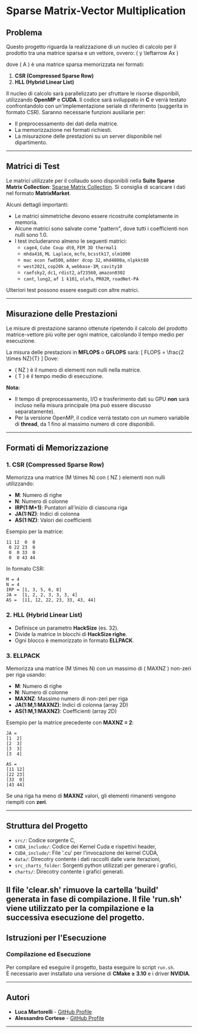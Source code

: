 # Sparse Matrix-Vector Multiplication

## Problema
Questo progetto riguarda la realizzazione di un nucleo di calcolo per il prodotto tra una matrice sparsa e un vettore, ovvero:
\( y \leftarrow Ax \)

dove \( A \) è una matrice sparsa memorizzata nei formati:
1. **CSR (Compressed Sparse Row)**
2. **HLL (Hybrid Linear List)**

Il nucleo di calcolo sarà parallelizzato per sfruttare le risorse disponibili, utilizzando **OpenMP** e **CUDA**. Il codice sarà sviluppato in **C** e verrà testato confrontandolo con un'implementazione seriale di riferimento (suggerita in formato CSR). Saranno necessarie funzioni ausiliarie per:
- Il preprocessamento dei dati della matrice.
- La memorizzazione nei formati richiesti.
- La misurazione delle prestazioni su un server disponibile nel dipartimento.

---

## Matrici di Test
Le matrici utilizzate per il collaudo sono disponibili nella **Suite Sparse Matrix Collection**: [Sparse Matrix Collection](https://sparse.tamu.edu/). Si consiglia di scaricare i dati nel formato **MatrixMarket**.

Alcuni dettagli importanti:
- Le matrici simmetriche devono essere ricostruite completamente in memoria.
- Alcune matrici sono salvate come "pattern", dove tutti i coefficienti non nulli sono 1.0.
- I test includeranno almeno le seguenti matrici:
  - `cage4`, `Cube Coup dt0`, `FEM 3D thermal1`
  - `mhda416`, `ML Laplace`, `mcfe`, `bcsstk17`, `olm1000`
  - `mac econ fwd500`, `adder dcop 32`, `mhd4800a`, `nlpkkt80`
  - `west2021`, `cop20k A`, `webbase-1M`, `cavity10`
  - `raefsky2`, `dc1`, `rdist2`, `af23560`, `amazon0302`
  - `cant`, `lung2`, `af 1 k101`, `olafu`, `PR02R`, `roadNet-PA`

Ulteriori test possono essere eseguiti con altre matrici.

---

## Misurazione delle Prestazioni
Le misure di prestazione saranno ottenute ripetendo il calcolo del prodotto matrice-vettore più volte per ogni matrice, calcolando il tempo medio per esecuzione.

La misura delle prestazioni in **MFLOPS** o **GFLOPS** sarà:
\[
FLOPS = \frac{2 \times NZ}{T}
\]
Dove:
- \( NZ \) è il numero di elementi non nulli nella matrice.
- \( T \) è il tempo medio di esecuzione.

**Nota:**
- Il tempo di preprocessamento, I/O e trasferimento dati su GPU **non** sarà incluso nella misura principale (ma può essere discusso separatamente).
- Per la versione OpenMP, il codice verrà testato con un numero variabile di **thread**, da 1 fino al massimo numero di core disponibili.

---

## Formati di Memorizzazione
### 1. CSR (Compressed Sparse Row)
Memorizza una matrice \(M \times N\) con \( NZ \) elementi non nulli utilizzando:
- **M**: Numero di righe
- **N**: Numero di colonne
- **IRP(1:M+1)**: Puntatori all'inizio di ciascuna riga
- **JA(1:NZ)**: Indici di colonna
- **AS(1:NZ)**: Valori dei coefficienti

Esempio per la matrice:
```
11 12  0  0
 0 22 23  0
 0  0 33  0
 0  0 43 44
```
In formato CSR:
```
M = 4
N = 4
IRP = [1, 3, 5, 6, 8]
JA =  [1, 2, 2, 3, 3, 3, 4]
AS =  [11, 12, 22, 23, 33, 43, 44]
```

### 2. HLL (Hybrid Linear List)
- Definisce un parametro **HackSize** (es. 32).
- Divide la matrice in blocchi di **HackSize righe**.
- Ogni blocco è memorizzato in formato **ELLPACK**.

### 3. ELLPACK
Memorizza una matrice  \(M \times N\) con un massimo di \( MAXNZ \) non-zeri per riga usando:
- **M**: Numero di righe
- **N**: Numero di colonne
- **MAXNZ**: Massimo numero di non-zeri per riga
- **JA(1:M,1:MAXNZ)**: Indici di colonna (array 2D)
- **AS(1:M,1:MAXNZ)**: Coefficienti (array 2D)

Esempio per la matrice precedente con **MAXNZ = 2**:
```
JA =
[1  2]
[2  3]
[3  3]
[3  4]

AS =
[11 12]
[22 23]
[33  0]
[43 44]
```
Se una riga ha meno di **MAXNZ** valori, gli elementi rimanenti vengono riempiti con **zeri**.

---

## Struttura del Progetto
- `src/`: Codice sorgente C,
- `CUDA_include/`: Codice dei Kernel Cuda e rispettivi header,
- `CUDA_include/`: File '.cu' per l'invocazione dei kernel CUDA,
- `data/`: Direcotry contente i dati raccolti dalle varie iterazioni,
- `src_charts_folder`: Sorgenti python utilizzati per generare i grafici,
- `charts/`: Direcotry contente i grafici generati.

Il file 'clear.sh' rimuove la cartella 'build' generata in fase di compilazione.
Il file 'run.sh' viene utilizzato per la compilazione e la successiva esecuzione del progetto.
---

## Istruzioni per l'Esecuzione
### Compilazione ed Esecuzione
Per compilare ed eseguire il progetto, basta eseguire lo script `run.sh`.  
È necessario aver installato una versione di **CMake ≥ 3.10** e i driver **NVIDIA**.


---

## Autori
- **Luca Martorelli** - [GitHub Profile](https://github.com/MartorelliLuca)
- **Alessandro Cortese** - [GitHub Profile](https://github.com/alessandro-cortese)

---

